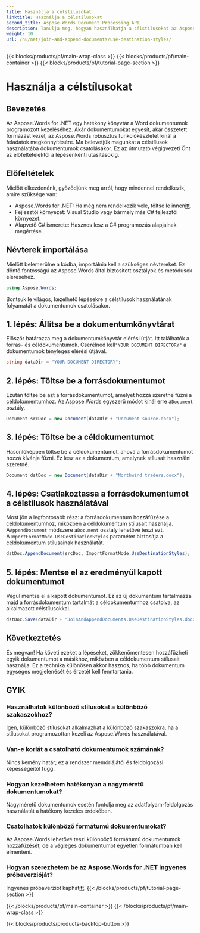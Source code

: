 ```yaml
---
title: Használja a célstílusokat
linktitle: Használja a célstílusokat
second_title: Aspose.Words Document Processing API
description: Tanulja meg, hogyan használhatja a célstílusokat az Aspose.Words for .NET-ben a dokumentumok zökkenőmentes hozzáfűzéséhez a konzisztens formázás megőrzése mellett.
weight: 10
url: /hu/net/join-and-append-documents/use-destination-styles/
---
```


{{< blocks/products/pf/main-wrap-class >}}
{{< blocks/products/pf/main-container >}}
{{< blocks/products/pf/tutorial-page-section >}}

# Használja a célstílusokat

## Bevezetés

Az Aspose.Words for .NET egy hatékony könyvtár a Word dokumentumok programozott kezeléséhez. Akár dokumentumokat egyesít, akár összetett formázást kezel, az Aspose.Words robusztus funkciókészletet kínál a feladatok megkönnyítésére. Ma belevetjük magunkat a célstílusok használatába dokumentumok csatolásakor. Ez az útmutató végigvezeti Önt az előfeltételektől a lépésenkénti utasításokig.

## Előfeltételek

Mielőtt elkezdenénk, győződjünk meg arról, hogy mindennel rendelkezik, amire szüksége van:

-  Aspose.Words for .NET: Ha még nem rendelkezik vele, töltse le innen[itt](https://releases.aspose.com/words/net/).
- Fejlesztői környezet: Visual Studio vagy bármely más C# fejlesztői környezet.
- Alapvető C# ismerete: Hasznos lesz a C# programozás alapjainak megértése.

## Névterek importálása

Mielőtt belemerülne a kódba, importálnia kell a szükséges névtereket. Ez döntő fontosságú az Aspose.Words által biztosított osztályok és metódusok eléréséhez.

```csharp
using Aspose.Words;
```

Bontsuk le világos, kezelhető lépésekre a célstílusok használatának folyamatát a dokumentumok csatolásakor.

## 1. lépés: Állítsa be a dokumentumkönyvtárat

 Először határozza meg a dokumentumkönyvtár elérési útját. Itt találhatók a forrás- és céldokumentumok. Cserélned kell`"YOUR DOCUMENT DIRECTORY"` a dokumentumok tényleges elérési útjával.

```csharp
string dataDir = "YOUR DOCUMENT DIRECTORY";
```

## 2. lépés: Töltse be a forrásdokumentumot

Ezután töltse be azt a forrásdokumentumot, amelyet hozzá szeretne fűzni a céldokumentumhoz. Az Aspose.Words egyszerű módot kínál erre a`Document` osztály.

```csharp
Document srcDoc = new Document(dataDir + "Document source.docx");
```

## 3. lépés: Töltse be a céldokumentumot

Hasonlóképpen töltse be a céldokumentumot, ahová a forrásdokumentumot hozzá kívánja fűzni. Ez lesz az a dokumentum, amelynek stílusait használni szeretné.

```csharp
Document dstDoc = new Document(dataDir + "Northwind traders.docx");
```

## 4. lépés: Csatlakoztassa a forrásdokumentumot a célstílusok használatával

 Most jön a legfontosabb rész: a forrásdokumentum hozzáfűzése a céldokumentumhoz, miközben a céldokumentum stílusait használja. A`AppendDocument` módszere a`Document` osztály lehetővé teszi ezt. A`ImportFormatMode.UseDestinationStyles` paraméter biztosítja a céldokumentum stílusainak használatát.

```csharp
dstDoc.AppendDocument(srcDoc, ImportFormatMode.UseDestinationStyles);
```

## 5. lépés: Mentse el az eredményül kapott dokumentumot

Végül mentse el a kapott dokumentumot. Ez az új dokumentum tartalmazza majd a forrásdokumentum tartalmát a céldokumentumhoz csatolva, az alkalmazott célstílusokkal.

```csharp
dstDoc.Save(dataDir + "JoinAndAppendDocuments.UseDestinationStyles.docx");
```

## Következtetés

És megvan! Ha követi ezeket a lépéseket, zökkenőmentesen hozzáfűzheti egyik dokumentumot a másikhoz, miközben a céldokumentum stílusait használja. Ez a technika különösen akkor hasznos, ha több dokumentum egységes megjelenését és érzetét kell fenntartania.

## GYIK

### Használhatok különböző stílusokat a különböző szakaszokhoz?
Igen, különböző stílusokat alkalmazhat a különböző szakaszokra, ha a stílusokat programozottan kezeli az Aspose.Words használatával.

### Van-e korlát a csatolható dokumentumok számának?
Nincs kemény határ; ez a rendszer memóriájától és feldolgozási képességeitől függ.

### Hogyan kezelhetem hatékonyan a nagyméretű dokumentumokat?
Nagyméretű dokumentumok esetén fontolja meg az adatfolyam-feldolgozás használatát a hatékony kezelés érdekében.

### Csatolhatok különböző formátumú dokumentumokat?
Az Aspose.Words lehetővé teszi különböző formátumú dokumentumok hozzáfűzését, de a végleges dokumentumot egyetlen formátumban kell elmenteni.

### Hogyan szerezhetem be az Aspose.Words for .NET ingyenes próbaverzióját?
 Ingyenes próbaverziót kaphat[itt](https://releases.aspose.com/).
{{< /blocks/products/pf/tutorial-page-section >}}

{{< /blocks/products/pf/main-container >}}
{{< /blocks/products/pf/main-wrap-class >}}

{{< blocks/products/products-backtop-button >}}
